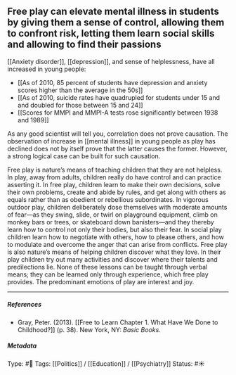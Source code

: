 ## Free play can elevate mental illness in students by giving them a sense of control, allowing them to confront risk, letting them learn social skills and allowing to find their passions # 

[[Anxiety disorder]], [[depression]], and sense of helplessness, have all increased in young people:

- [[As of 2010, 85 percent of students have depression and anxiety scores higher than the average in the 50s]]
- [[As of 2010, suicide rates have quadrupled for students under 15 and and doubled for those between 15 and 24]]
- [[Scores for MMPI and MMPI-A tests rose significantly between 1938 and 1989]]

As any good scientist will tell you, correlation does not prove causation. The observation of increase in [[mental illness]] in young people as play has declined does not by itself prove that the latter causes the former. However, a strong logical case can be built for such causation.

Free play is nature’s means of teaching children that they are not helpless. In play, away from adults, children really do have control and can practice asserting it. In free play, children learn to make their own decisions, solve their own problems, create and abide by rules, and get along with others as equals rather than as obedient or rebellious subordinates. In vigorous outdoor play, children deliberately dose themselves with moderate amounts of fear—as they swing, slide, or twirl on playground equipment, climb on monkey bars or trees, or skateboard down banisters—and they thereby learn how to control not only their bodies, but also their fear. In social play children learn how to negotiate with others, how to please others, and how to modulate and overcome the anger that can arise from conflicts. Free play is also nature’s means of helping children discover what they love. In their play children try out many activities and discover where their talents and predilections lie. None of these lessons can be taught through verbal means; they can be learned only through experience, which free play provides. The predominant emotions of play are interest and joy.

___

##### References

- Gray, Peter. (2013). [[Free to Learn Chapter 1. What Have We Done to Childhood?]] (p. 38). New York, NY: _Basic Books_.

##### Metadata

Type: #🔴 
Tags: [[Politics]] / [[Education]] / [[Psychiatry]]
Status: #☀️ 

